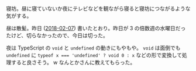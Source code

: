 寝坊。昼に寝ていないか夜にテレビなどを観ながら寝ると寝坊につながるような気がする。

昼は散髪。昨日 ([2018-02-07][]) 書いたとおり。昨日が 3 の倍数週の水曜日だったけど、切らなかったので、今日は切った。

夜は TypeScript の `void` と `undefined` の動きにもやもや。 `void` は面倒でも `undefined` に `typeof x === 'undefined' ? void 0 : x` などの形で変換して処理すると良さそう。 w なんとかさんに教えてもらった。

[2018-02-07]: https://blog.bouzuya.net/2018/02/07/
